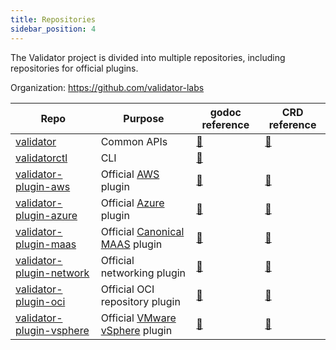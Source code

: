 ```yaml
---
title: Repositories
sidebar_position: 4
---
```


The Validator project is divided into multiple repositories, including repositories for official plugins.

Organization: https://github.com/validator-labs


|Repo|Purpose|godoc reference|CRD reference|
|----|-------|---------------|-------------|
|[validator](https://github.com/validator-labs/validator)                            |Common APIs                   |[🔗](https://pkg.go.dev/github.com/validator-labs/validator)               |[🔗](https://doc.crds.dev/github.com/validator-labs/validator)               |
|[validatorctl](https://github.com/validator-labs/validatorctl)                      |CLI                           |[🔗](https://pkg.go.dev/github.com/validator-labs/validatorctl)            |                                                                             |
|[validator-plugin-aws](https://github.com/validator-labs/validator-plugin-aws)      |Official [AWS](https://aws.amazon.com/) plugin           |[🔗](https://pkg.go.dev/github.com/validator-labs/validator-plugin-aws)    |[🔗](https://doc.crds.dev/github.com/validator-labs/validator-plugin-aws)    |
|[validator-plugin-azure](https://github.com/validator-labs/validator-plugin-azure)  |Official [Azure](https://azure.microsoft.com/) plugin         |[🔗](https://pkg.go.dev/github.com/validator-labs/validator-plugin-azure)  |[🔗](https://doc.crds.dev/github.com/validator-labs/validator-plugin-azure)  |
|[validator-plugin-maas](https://github.com/validator-labs/validator-plugin-maas)    |Official [Canonical MAAS](https://maas.io/) plugin          |[🔗](https://pkg.go.dev/github.com/validator-labs/validator-plugin-maas)   |[🔗](https://doc.crds.dev/github.com/validator-labs/validator-plugin-maas)   |
|[validator-plugin-network](https://github.com/validator-labs/validator-plugin-azure)|Official networking plugin    |[🔗](https://pkg.go.dev/github.com/validator-labs/validator-plugin-network)|[🔗](https://doc.crds.dev/github.com/validator-labs/validator-plugin-network)|
|[validator-plugin-oci](https://github.com/validator-labs/validator-plugin-oci)      |Official OCI repository plugin|[🔗](https://pkg.go.dev/github.com/validator-labs/validator-plugin-oci)    |[🔗](https://doc.crds.dev/github.com/validator-labs/validator-plugin-oci)    |
|[validator-plugin-vsphere](https://github.com/validator-labs/validator-plugin-oci)  |Official [VMware vSphere](https://www.vmware.com/products/cloud-infrastructure/vsphere) plugin|[🔗](https://pkg.go.dev/github.com/validator-labs/validator-plugin-vsphere)|[🔗](https://doc.crds.dev/github.com/validator-labs/validator-plugin-vsphere)|
